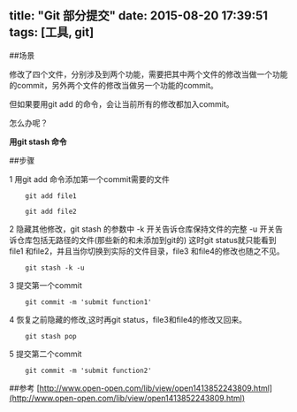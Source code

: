title: "Git 部分提交"
date: 2015-08-20 17:39:51
tags: [工具, git]
---

##场景

修改了四个文件，分别涉及到两个功能，需要把其中两个文件的修改当做一个功能的commit，另外两个文件的修改当做另一个功能的commit。

但如果要用git add 的命令，会让当前所有的修改都加入commit。

怎么办呢？

**用git stash 命令**

##步骤

1 用git add 命令添加第一个commit需要的文件
    
        git add file1
    
        git add file2
    
2 隐藏其他修改，git stash 的参数中 -k 开关告诉仓库保持文件的完整  -u 开关告诉仓库包括无路径的文件(那些新的和未添加到git的)
这时git status就只能看到file1 和file2，并且当你切换到实际的文件目录，file3 和file4的修改也随之不见。
   
        git stash -k -u
    
     
3 提交第一个commit
    
        git commit -m 'submit function1'
        
4 恢复之前隐藏的修改,这时再git status，file3和file4的修改又回来。
        
        git stash pop
          
5 提交第二个commit
    
        git commit -m 'submit function2'
        
        
##参考
   [http://www.open-open.com/lib/view/open1413852243809.html](http://www.open-open.com/lib/view/open1413852243809.html)
        
        
        
        


